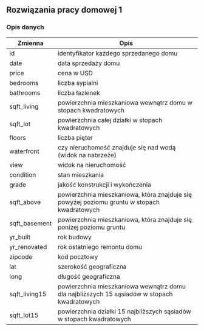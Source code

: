 ## Rozwiązania pracy domowej 1

### Opis danych

<table>
<thead>
  <tr>
    <th>Zmienna</th>
    <th>Opis</th>
  </tr>
</thead>
<tbody>
  <tr>
    <td>id</td>
    <td>identyfikator każdego sprzedanego domu</td>
  </tr>
  <tr>
    <td>date</td>
    <td>data sprzedaży domu</td>
  </tr>
  <tr>
    <td>price</td>
    <td>cena w USD</td>
  </tr>
  <tr>
    <td>bedrooms</td>
    <td>liczba sypialni</td>
  </tr>
  <tr>
    <td>bathrooms</td>
    <td>liczba łazienek</td>
  </tr>
  <tr>
    <td>sqft_living</td>
    <td>powierzchnia mieszkaniowa wewnątrz domu w stopach kwadratowych</td>
  </tr>
  <tr>
    <td>sqft_lot</td>
    <td>powierzchnia całej działki w stopach kwadratowych</td>
  </tr>
  <tr>
    <td>floors</td>
    <td>liczba pięter</td>
  </tr>
  <tr>
    <td>waterfront</td>
    <td>czy nieruchomość znajduje się nad wodą (widok na nabrzeże)</td>
  </tr>
  <tr>
    <td>view</td>
    <td>widok na nieruchomość</td>
  </tr>
  <tr>
    <td>condition</td>
    <td>stan mieszkania</td>
  </tr>
  <tr>
    <td>grade</td>
    <td>jakość konstrukcji i wykończenia</td>
  </tr>
  <tr>
    <td>sqft_above</td>
    <td> powierzchnia mieszkaniowa, która znajduje się powyżej poziomu gruntu w stopach kwadratowych</td>
  </tr>
  <tr>
    <td>sqft_basement</td>
    <td>powierzchnia mieszkaniowa, która znajduje się poniżej poziomu gruntu</td>
  </tr>
  <tr>
    <td>yr_built</td>
    <td>rok budowy</td>
  </tr>
  <tr>
    <td>yr_renovated</td>
    <td>rok ostatniego remontu domu</td>
  </tr>
  <tr>
    <td>zipcode</td>
    <td>kod pocztowy</td>
  </tr>
  <tr>
    <td>lat</td>
    <td>szerokość geograficzna</td>
  </tr>
  <tr>
    <td>long</td>
    <td>długość geograficzna</td>
  </tr>
  <tr>
    <td>sqft_living15</td>
    <td>powierzchnia mieszkaniowa wewnątrz domu dla najbliższych 15 sąsiadów w stopach kwadratowych</td>
  </tr>
  <tr>
    <td>sqft_lot15</td>
    <td>powierzchnia działki 15 najbliższych sąsiadów w stopach kwadratowych</td>
  </tr>
</tbody>
</table>
